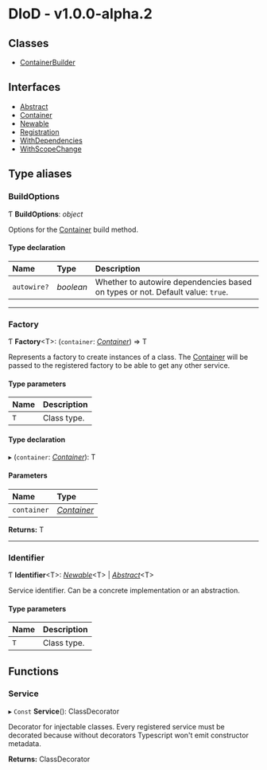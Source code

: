 # DIoD - v1.0.0-alpha.2

## Classes

- [ContainerBuilder](classes/containerbuilder.md)

## Interfaces

- [Abstract](interfaces/abstract.md)
- [Container](interfaces/container.md)
- [Newable](interfaces/newable.md)
- [Registration](interfaces/registration.md)
- [WithDependencies](interfaces/withdependencies.md)
- [WithScopeChange](interfaces/withscopechange.md)

## Type aliases

### BuildOptions

Ƭ **BuildOptions**: *object*

Options for the [Container](interfaces/container.md) build method.

#### Type declaration

| Name | Type | Description |
| :------ | :------ | :------ |
| `autowire?` | *boolean* | Whether to autowire dependencies based on types or not. Default value: `true`. |

___

### Factory

Ƭ **Factory**<T\>: (`container`: [*Container*](interfaces/container.md)) => T

Represents a factory to create instances of a class.
The [Container](interfaces/container.md) will be passed to the registered factory to be able to
get any other service.

#### Type parameters

| Name | Description |
| :------ | :------ |
| `T` | Class type. |

#### Type declaration

▸ (`container`: [*Container*](interfaces/container.md)): T

#### Parameters

| Name | Type |
| :------ | :------ |
| `container` | [*Container*](interfaces/container.md) |

**Returns:** T

___

### Identifier

Ƭ **Identifier**<T\>: [*Newable*](interfaces/newable.md)<T\> \| [*Abstract*](interfaces/abstract.md)<T\>

Service identifier. Can be a concrete implementation or an abstraction.

#### Type parameters

| Name | Description |
| :------ | :------ |
| `T` | Class type. |

## Functions

### Service

▸ `Const` **Service**(): ClassDecorator

Decorator for injectable classes. Every registered service must
be decorated because without decorators Typescript won't emit
constructor metadata.

**Returns:** ClassDecorator
